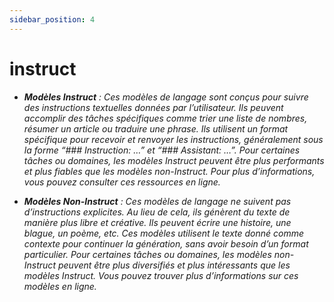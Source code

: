 ```yaml
---
sidebar_position: 4
---
```


# instruct

 - ***Modèles Instruct** : Ces modèles de langage sont conçus pour suivre des instructions textuelles données par l’utilisateur. Ils peuvent accomplir des tâches spécifiques comme trier une liste de nombres, résumer un article ou traduire une phrase. Ils utilisent un format spécifique pour recevoir et renvoyer les instructions, généralement sous la forme “### Instruction: …” et “### Assistant: …”. Pour certaines tâches ou domaines, les modèles Instruct peuvent être plus performants et plus fiables que les modèles non-Instruct. Pour plus d’informations, vous pouvez consulter ces ressources en ligne.*

 - ***Modèles Non-Instruct** : Ces modèles de langage ne suivent pas d’instructions explicites. Au lieu de cela, ils génèrent du texte de manière plus libre et créative. Ils peuvent écrire une histoire, une blague, un poème, etc. Ces modèles utilisent le texte donné comme contexte pour continuer la génération, sans avoir besoin d’un format particulier. Pour certaines tâches ou domaines, les modèles non-Instruct peuvent être plus diversifiés et plus intéressants que les modèles Instruct. Vous pouvez trouver plus d’informations sur ces modèles en ligne.*
